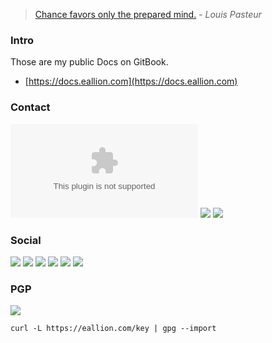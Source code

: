 > [Chance favors only the prepared mind.](https://en.wikipedia.org/wiki/Louis_Pasteur#Career) - *Louis Pasteur*

### Intro

Those are my public Docs on GitBook.

- [https://docs.eallion.com](https://docs.eallion.com)

### Contact

[![GitHub issues](https://img.shields.io/github/issues/eallion/eallion.com?logo=GitHub&color=4ec100&style=flat)](https://github.com/eallion/eallion.com/issues/new) [![](https://img.shields.io/badge/eallions@gmail.com-4ec100?labelColor=555&logo=gmail&label=Gmail&link=mailto:eallions@gmail.com&logoColor=fff&style=flat)](mailto:eallions@gmail.com) [![](https://img.shields.io/badge/t.me-@eallion-4ec100?labelColor=555&logo=telegram&logoColor=fff&style=flat)](https://t.me/eallion) 

### Social

[![](https://img.shields.io/badge/Twitter-@eallion-blue?style=flat&labelColor=555&logo=twitter&logoColor=fff)](https://twitter.com/eallion) [![](https://img.shields.io/badge/t.me-@eallion-blue?style=flat&labelColor=555&logo=telegram&logoColor=fff)](https://t.me/eallion) [![](https://img.shields.io/badge/Keybase-@eallion-blue?style=flat&labelColor=555&logo=Keybase&logoColor=fff)](https://keybase.io/eallion) [![](https://img.shields.io/badge/GitHub-@eallion-blue?style=flat&labelColor=555&logo=GitHub&logoColor=fff)](https://github.com/eallion) [![](https://img.shields.io/badge/Steam-@eallion-blue?style=flat&labelColor=555&logo=Steam&logoColor=fff)](https://steamcommunity.com/id/eallion) [![](https://img.shields.io/badge/StackOverflow-@eallion-blue?style=flat&labelColor=555&logo=stackoverflow&logoColor=fff)](https://stackoverflow.com/users/story/11409594)

### PGP

[![](https://img.shields.io/keybase/pgp/eallion?label=Keybase%20OpenPGP&logo=keybase&logoColor=fff&style=flat)](https://keybase.io/eallion/pgp_keys.asc)

```shell
curl -L https://eallion.com/key | gpg --import
```